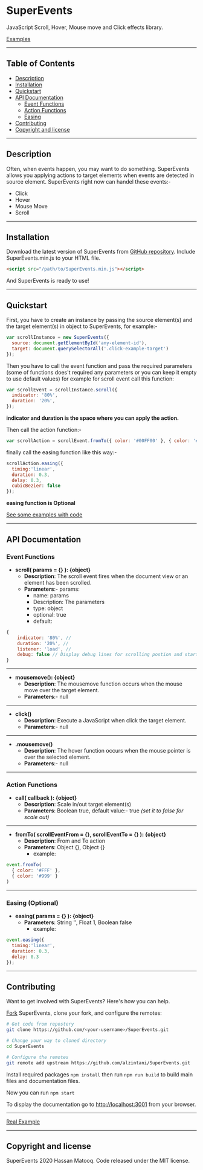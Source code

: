 # SuperEvents
JavaScript Scroll, Hover, Mouse move and Click effects library.

[Examples](https://alzintani.github.io/SuperEvents/examples.html)

-----

## Table of Contents

- [Description](#description)
- [Installation](#installation)
- [Quickstart](#quickstart)
- [API Documentation](#api-documentation)
  - [Event Functions](#event-functions)
  - [Action Functions](#action-functions)
  - [Easing](#easing-optional)
- [Contributing](#contributing)
- [Copyright and license](#copyright-and-license)

-----


## Description
Often, when events happen, you may want to do something. SuperEvents allows you applying actions to target elements when events are detected in source element.
SuperEvents right now can handel these events:-
* Click
* Hover
* Mouse Move
* Scroll


-----


## Installation
Download the latest version of SuperEvents from [GitHub repository](https://github.com/alzintani/SuperEvents/releases).
Include SuperEvents.min.js to your HTML file.
```HTML
<script src="/path/to/SuperEvents.min.js"></script>
```
And SuperEvents is ready to use!


-----


## Quickstart

First, you have to create an instance by passing the source element(s) and the target element(s) in object to SuperEvents, for example:-

```javascript
var scrollInstance = new SuperEvents({
  source: document.getElementById('any-element-id'),
  target: document.querySelectorAll('.click-example-target')
});
```
Then you have to call the event function and pass the required parameters (some of functions does't required any parameters or you can keep it empty to use default values) for example for scroll event call this function:
```javascript
var scrollEvent = scrollInstance.scroll({
  indicator: '80%',
  duration: '20%',
});
```
__indicator and duration is the space where you can apply the action.__


Then call the action function:-
```javascript
var scrollAction = scrollEvent.fromTo({ color: '#00FF00' }, { color: '#FF0000' });
```

finally call the easing function like this way:-
```javascript
scrollAction.easing({
  timing:'linear',
  duration: 0.3,
  delay: 0.3,
  cubicBezier: false
});
```
__easing function is Optional__

[See some examples with code](https://superevents.org/examples.html)

-----


## API Documentation

### Event Functions

* **scroll( params = {} ): {object}**
  * **Description**: The scroll event fires when the document view or an element has been scrolled.
  * **Parameters**:-
      params:
      * name: params
      * Description: The parameters
      * type: object
      * optional: true
      * default:

```javascript
{
    indicator: '80%', //
    duration: '20%', //
    listener: 'load', //
    debug: false // Display debug lines for scrolling postion and start and end ponts
}
```

-----

* **mousemove(): {object}**
  * **Description**: The mousemove function occurs when the mouse move over the target element.
  * **Parameters**:-
    null

-----

* **click()**
  * **Description**: Execute a JavaScript when click the target element.
  * **Parameters**:-
    null

-----

* **.mousemove()**
  * **Description**: The hover function occurs when the mouse pointer is over the selected element.
  * **Parameters**:-
    null

-----

### Action Functions

* **call( callback ): {object}**
  * **Description**: Scale in/out target element(s)
  * **Parameters**: Boolean true, default value:- true *(set it to false for scale out)*

-----

* **fromTo( scrollEventFrom = {}, scrollEventTo = {} ): {object}**
  * **Description**: From and To action
  * **Parameters**: Object {}, Object {}
      * example:

```javascript
event.fromTo(
  { color: '#FFF' },
  { color: '#999' }
)
```

-----

### Easing (Optional)
* **easing( params = {} ): {object}**
  * **Parameters**: String '', Float 1, Boolean false
      * example:

```javascript
event.easing({
  timing:'linear',
  duration: 0.3,
  delay: 0.3
});
```


-----


## Contributing
Want to get involved with SuperEvents? Here's how you can help.

[Fork](https://help.github.com/fork-a-repo/) SuperEvents, clone your fork, and configure the remotes:

```BASH
# Get code from repostery
git clone https://github.com/<your-username>/SuperEvents.git

# Change your way to cloned directory
cd SuperEvents

# Configure the remotes
git remote add upstream https://github.com/alzintani/SuperEvents.git
```


Install required packages `npm install` then run `npm run build` to build main files and documentation files.

Now you can run `npm start`

To display the documentation go to [http://localhost:3001](http://localhost:3001) from your browser.


-----

[Real Example](https://hayyabuild.zintathemes.com/)

-----

## Copyright and license
SuperEvents 2020 Hassan Matooq. Code released under the MIT license.

